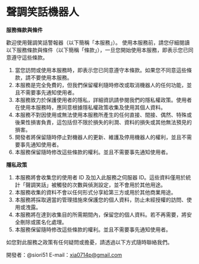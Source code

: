 # 聲調笑話機器人

**服務條款與條件**

歡迎使用聲調笑話警報器（以下簡稱「本服務」）。
使用本服務前，請您仔細閱讀以下服務條款與條件（以下簡稱「條款」），一旦您開始使用本服務，即表示您已同意遵守這些條款。

1. 當您訪問或使用本服務時，即表示您已同意遵守本條款。如果您不同意這些條款，請不要使用本服務。
2. 本服務是完全免費的，但我們保留權利隨時修改或取消機器人的任何功能，並且不需要事先通知使用者。
3. 本服務致力於保護使用者的隱私，詳細資訊請參閱我們的隱私權政策。使用者在使用本服務時，應同意根據隱私權政策收集及使用其個人資料。
4. 本服務不對因使用或無法使用本服務所產生的任何直接、間接、偶然、特殊或後果性損害負責，這包括但不限於損失的利潤、資料的損失或其他無法預見的損害。
5. 開發者將保留隨時停止對機器人的更新、維護及停用機器人的權利，並且不需要事先通知使用者。
6. 本服務保留隨時修改這些條款的權利。並且不需要事先通知使用者。

**隱私政策**

1. 本服務將會收集您的使用者 ID 及加入此服務之伺服器 ID。這些資料僅用於統計「聲調笑話」被觸發的次數與偵測設定，並不會用於其他用途。
2. 本服務收集的資料不會以任何形式分享給第三方或用於其他商業用途。
3. 本服務將採取適當的管理措施來保護您的個人資料，防止未經授權的訪問、使用或洩露。
4. 本服務將在達到收集目的所需期間內，保留您的個人資料。若不再需要，將安全刪除或匿名化處理。
5. 本服務保留隨時修改這些條款的權利。並且不需要事先通知使用者。

如您對此服務之政策有任何疑問或擔憂，請透過以下方式隨時聯絡我們。

開發者：@siori51 
E-mail：xia0714p@gmail.com
